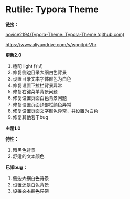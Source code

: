 # Rutile: Typora Theme


**链接：**

[novice2194/Typora-Theme: Typora-Theme (github.com)](https://github.com/novice2194/Typora-Theme/tree/master)

https://www.aliyundrive.com/s/wpqjtpirVhr

**更新2.0**

1. 适配 light 样式
2. 修复侧边目录大纲白色背景
3. 设置目录文本字体颜色为白色
4. 修复设置下拉栏背景异常
5. 修复右键菜单背景问题
6. 修复设置页面白色背景问题
7. 修复设置页面顶部栏颜色异常
8. 修复设置页面文字颜色异常，并设置为白色
9. 修复其他若干bug

**主题1.0**

**特性：**

1. 暗黑色背景
2. 舒适的文本颜色

**已知bug：**

1. ~~侧边大纲白色背景~~
2. ~~设置还是白色背景~~
3. ~~设置文本颜色异常~~


